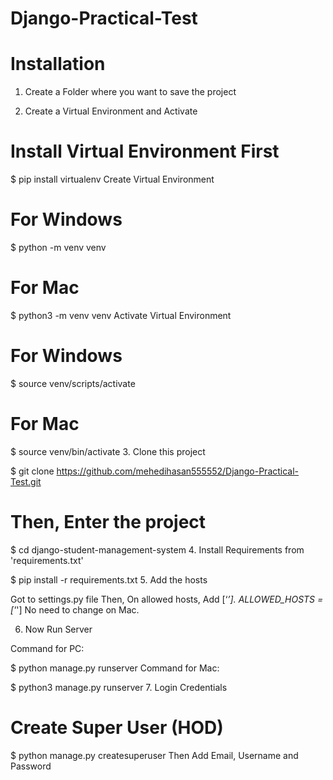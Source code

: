 # Django-Practical-Test

# Installation
1. Create a Folder where you want to save the project

2. Create a Virtual Environment and Activate

# Install Virtual Environment First

$  pip install virtualenv
Create Virtual Environment

# For Windows

$  python -m venv venv
# For Mac

$  python3 -m venv venv
Activate Virtual Environment

# For Windows

$  source venv/scripts/activate
# For Mac

$  source venv/bin/activate
3. Clone this project

$  git clone https://github.com/mehedihasan555552/Django-Practical-Test.git
# Then, Enter the project

$  cd django-student-management-system
4. Install Requirements from 'requirements.txt'

$  pip install -r requirements.txt
5. Add the hosts

Got to settings.py file
Then, On allowed hosts, Add [‘*’].
ALLOWED_HOSTS = ['*']
No need to change on Mac.

6. Now Run Server

Command for PC:

$ python manage.py runserver
Command for Mac:

$ python3 manage.py runserver
7. Login Credentials

# Create Super User (HOD)

$  python manage.py createsuperuser
Then Add Email, Username and Password
